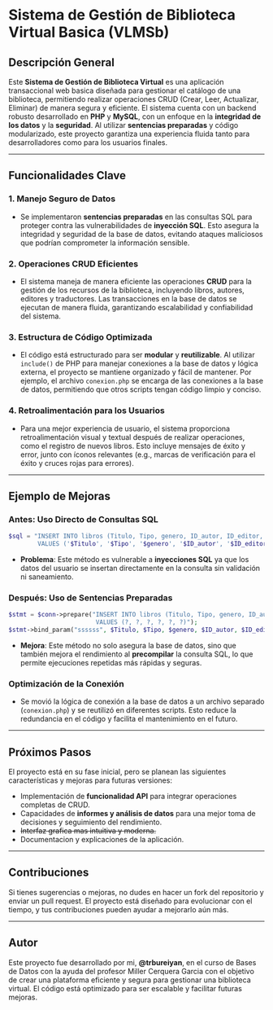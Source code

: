 
# Sistema de Gestión de Biblioteca Virtual Basica (VLMSb)

## Descripción General

Este **Sistema de Gestión de Biblioteca Virtual** es una aplicación transaccional web basica diseñada para gestionar el catálogo de una biblioteca, permitiendo realizar operaciones CRUD (Crear, Leer, Actualizar, Eliminar) de manera segura y eficiente. El sistema cuenta con un backend robusto desarrollado en **PHP** y **MySQL**, con un enfoque en la **integridad de los datos** y la **seguridad**. Al utilizar **sentencias preparadas** y código modularizado, este proyecto garantiza una experiencia fluida tanto para desarrolladores como para los usuarios finales.

---

## Funcionalidades Clave

### 1. **Manejo Seguro de Datos**
   - Se implementaron **sentencias preparadas** en las consultas SQL para proteger contra las vulnerabilidades de **inyección SQL**. Esto asegura la integridad y seguridad de la base de datos, evitando ataques maliciosos que podrían comprometer la información sensible.

### 2. **Operaciones CRUD Eficientes**
   - El sistema maneja de manera eficiente las operaciones **CRUD** para la gestión de los recursos de la biblioteca, incluyendo libros, autores, editores y traductores. Las transacciones en la base de datos se ejecutan de manera fluida, garantizando escalabilidad y confiabilidad del sistema.

### 3. **Estructura de Código Optimizada**
   - El código está estructurado para ser **modular** y **reutilizable**. Al utilizar `include()` de PHP para manejar conexiones a la base de datos y lógica externa, el proyecto se mantiene organizado y fácil de mantener. Por ejemplo, el archivo `conexion.php` se encarga de las conexiones a la base de datos, permitiendo que otros scripts tengan código limpio y conciso.

### 4. **Retroalimentación para los Usuarios**
   - Para una mejor experiencia de usuario, el sistema proporciona retroalimentación visual y textual después de realizar operaciones, como el registro de nuevos libros. Esto incluye mensajes de éxito y error, junto con íconos relevantes (e.g., marcas de verificación para el éxito y cruces rojas para errores).

---

## Ejemplo de Mejoras

### Antes: Uso Directo de Consultas SQL
   ```php
   $sql = "INSERT INTO libros (Titulo, Tipo, genero, ID_autor, ID_editor, ID_traductor) 
           VALUES ('$Titulo', '$Tipo', '$genero', '$ID_autor', '$ID_editor', '$ID_traductor')";
   ```

   - **Problema**: Este método es vulnerable a **inyecciones SQL** ya que los datos del usuario se insertan directamente en la consulta sin validación ni saneamiento.

### Después: Uso de Sentencias Preparadas
   ```php
   $stmt = $conn->prepare("INSERT INTO libros (Titulo, Tipo, genero, ID_autor, ID_editor, ID_traductor) 
                           VALUES (?, ?, ?, ?, ?, ?)");
   $stmt->bind_param("ssssss", $Titulo, $Tipo, $genero, $ID_autor, $ID_editor, $ID_traductor);
   ```

   - **Mejora**: Este método no solo asegura la base de datos, sino que también mejora el rendimiento al **precompilar** la consulta SQL, lo que permite ejecuciones repetidas más rápidas y seguras.

### Optimización de la Conexión
   - Se movió la lógica de conexión a la base de datos a un archivo separado (`conexion.php`) y se reutilizó en diferentes scripts. Esto reduce la redundancia en el código y facilita el mantenimiento en el futuro.

---

## Próximos Pasos

El proyecto está en su fase inicial, pero se planean las siguientes características y mejoras para futuras versiones:

- Implementación de **funcionalidad API** para integrar operaciones completas de CRUD.
- Capacidades de **informes y análisis de datos** para una mejor toma de decisiones y seguimiento del rendimiento.
- ~~Interfaz grafica mas intuitiva y moderna.~~
- Documentacion y explicaciones de la aplicación.

---

## Contribuciones

Si tienes sugerencias o mejoras, no dudes en hacer un fork del repositorio y enviar un pull request. El proyecto está diseñado para evolucionar con el tiempo, y tus contribuciones pueden ayudar a mejorarlo aún más.

---

## Autor

Este proyecto fue desarrollado por mi, **@trbureiyan**, en el curso de Bases de Datos con la ayuda del profesor Miller Cerquera Garcia con el objetivo de crear una plataforma eficiente y segura para gestionar una biblioteca virtual. El código está optimizado para ser escalable y facilitar futuras mejoras.
